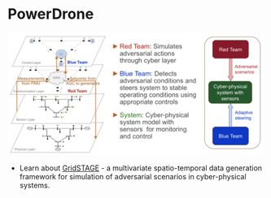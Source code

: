 # PowerDrone

![Image description](images/powerdrone-intro.png)
* Learn about [GridSTAGE](docs/Powerdrone_eML_2020Apr_v1.pdf) - a multivariate spatio-temporal data generation framework for simulation of adversarial scenarios in cyber-physical systems.

